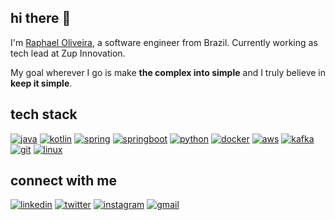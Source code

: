 ## hi there 👋

I'm [Raphael Oliveira](http://raphaeloliveira.com.br), a software engineer from Brazil.
Currently working as tech lead at Zup Innovation.

My goal wherever I go is make **the complex into simple** and I truly believe in **keep it simple**.


## tech stack

[![java](https://img.shields.io/badge/Java-ED8B00?style=flat-square&logo=java&logoColor=white)](https://www.java.com/)
[![kotlin](https://img.shields.io/badge/Kotlin-0095D5?&style=flat-square&logo=kotlin&logoColor=white)](https://kotlinlang.org/)
[![spring](https://img.shields.io/badge/Spring-6DB33F?style=flat-square&logo=spring&logoColor=white)](https://spring.io/)
[![springboot](https://img.shields.io/badge/Spring_Boot-F2F4F9?style=flat-square&logo=spring-boot)](https://spring.io/projects/spring-boot)
[![python](https://img.shields.io/badge/Python-FFD43B?style=flat-square&logo=python&logoColor=blue)](https://www.python.org/)
[![docker](https://img.shields.io/badge/Docker-2CA5E0?style=flat-square&logo=docker&logoColor=white)](https://www.docker.com/)
[![aws](https://img.shields.io/badge/Amazon_AWS-FF9900?style=flat-square&logo=amazonaws&logoColor=white)](https://aws.amazon.com/)
[![kafka](https://img.shields.io/badge/Apache_Kafka-231F20?style=flat-square&logo=apache-kafka&logoColor=white)](https://kafka.apache.org/)
[![git](https://img.shields.io/badge/GIT-E44C30?style=flat-square&logo=git&logoColor=white)](https://git-scm.com/)
[![linux](https://img.shields.io/badge/Linux-FCC624?style=flat-square&logo=linux&logoColor=black)](https://www.linux.org/)


## connect with me

[![linkedin](https://img.shields.io/badge/LinkedIn-0077B5?style=flat-square&logo=linkedin&logoColor=white)](https://www.linkedin.com/in/raphaelbh/)
[![twitter](https://img.shields.io/badge/Twitter-1DA1F2?style=flat-square&logo=twitter&logoColor=white)](https://twitter.com/raphaelbh)
[![instagram](https://img.shields.io/badge/Instagram-E4405F?style=flat-square&logo=instagram&logoColor=white)](https://www.instagram.com/raphael.bh/)
[![gmail](https://img.shields.io/badge/Gmail-D14836?style=flat-square&logo=gmail&logoColor=white)](mailto:raphaeldias.ti@gmail.com)


<!--
**raphaelbh/raphaelbh** is a ✨ _special_ ✨ repository because its `README.md` (this file) appears on your GitHub profile.

Here are some ideas to get you started:

- 🔭 I’m currently working on ...
- 🌱 I’m currently learning ...
- 👯 I’m looking to collaborate on ...
- 🤔 I’m looking for help with ...
- 💬 Ask me about ...
- 📫 How to reach me: ...
- 😄 Pronouns: ...
- ⚡ Fun fact: ...
-->
